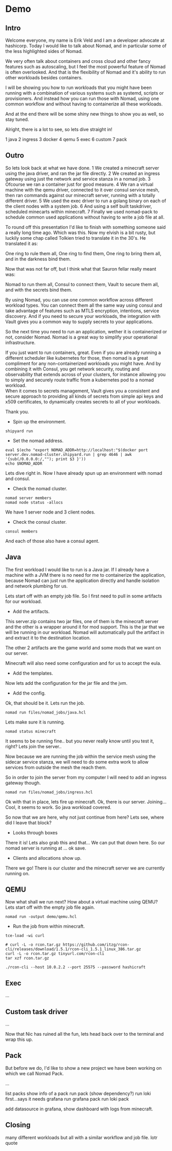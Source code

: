 # Demo

## Intro

Welcome everyone, my name is Erik Veld and I am a developer advocate at hashicorp.
Today I would like to talk about Nomad, and in particular some of the less highlighted sides of Nomad.

We very often talk about containers and cross cloud and other fancy features such as autoscaling, but I feel the most powerful feature of Nomad is often overlooked.
And that is the flexibility of Nomad and it's ability to run other workloads besides containers.

I will be showing you how to run workloads that you might have been running with a combination of various systems such as systemd, scripts or provisioners.
And instead how you can run those with Nomad, using one common workflow and without having to containerize all these workloads.

And at the end there will be some shiny new things to show you as well, so stay tuned.

Alright, there is a lot to see, so lets dive straight in!

1 java
2 ingress
3 docker
4 qemu
5 exec
6 custom
7 pack

## Outro

So lets look back at what we have done.
1 We created a minecraft server using the java driver, and ran the jar file directly.
2 We created an ingress gateway using just the network and service stanza in a nomad job.
3 Ofcourse we ran a container just for good measure.
4 We ran a virtual machine with the qemu driver, connected to it over consul service mesh, then ran commands against our minecraft server, running with a totally different driver.
5 We used the exec driver to run a golang binary on each of the client nodes with a system job.
6 And using a self built taskdriver, scheduled minecarts within minecraft.
7 Finally we used nomad-pack to schedule common used applications without having to write a job file at all.

To round off this presentation I'd like to finish with something someone said a really long time ago.
Which was this. Now my elvish is a bit rusty, but luckily some chap called Tolkien tried to translate it in the 30's.
He translated it as:

One ring to rule them all,
One ring to find them,
One ring to bring them all, and in the darkness bind them.

Now that was not far off, but I think what that Sauron fellar really meant was:

Nomad to run them all,
Consul to connect them,
Vault to secure them all, and with the secrets bind them.

By using Nomad, you can use one common workflow across different workload types.
You can connect them all the same way using consul and take advantage of features such as MTLS encryption, intentions, service discovery.
And if you need to secure your workloads, the integration with Vault gives you a common way to supply secrets to your applications.

So the next time you need to run an application, wether it is containerized or not, consider Nomad.
Nomad is a great way to simplify your operational infrastructure.

If you just want to run containers, great. Even if you are already running a different scheduler like kubernetes for those, then nomad is a great compliment for any non-containerized workloads you might have.
And by combining it with Consul, you get network security, routing and observability that extends across of your clusters, for instance allowing you to simply and securely route traffic from a kubernetes pod to a nomad workload.  
When it comes to secrets management, Vault gives you a consistent and secure approach to providing all kinds of secrets from simple api keys and x509 certificates, to dynamically creates secrets to all of your workloads.

Thank you.

* Spin up the environment.

```shell
shipyard run
```

* Set the nomad address.

```shell
eval $(echo "export NOMAD_ADDR=http://localhost:"$(docker port server.dev.nomad-cluster.shipyard.run | grep 4646 | awk '{sub(/0.0.0.0:/,""); print $3 }'))
echo $NOMAD_ADDR
```

Lets dive right in. Now I have already spun up an environment with nomad and consul.

* Check the nomad cluster.

```shell
nomad server members
nomad node status -allocs
```

We have 1 server node and 3 client nodes.

* Check the consul cluster.

```shell
consul members
```

And each of those also have a consul agent.

## Java

The first workload I would like to run is a Java jar. If I already have a machine with a JVM there is no need for me to containerize the application, because Nomad can just run the application directly and handle isolation and network plumbing for us.

Lets start off with an empty job file.
So I first need to pull in some artifacts for our workload.

* Add the artifacts.

This server.zip contains two jar files, one of them is the minecraft server and the other is a wrapper around it for mod support. This is the jar that we will be running in our workload.
Nomad will automatically pull the artifact in and extract it to the destination location.

The other 2 artifacts are the game world and some mods that we want on our server.

Minecraft will also need some configuration and for us to accept the eula.

* Add the templates.

Now lets add the configuration for the jar file and the jvm.

* Add the config.

Ok, that should be it. Lets run the job.

```shell
nomad run files/nomad_jobs/java.hcl
```

Lets make sure it is running.

```shell
nomad status minecraft
```

It seems to be running fine.. but you never really know until you test it, right?
Lets join the server..

Now because we are running the job within the service mesh using the sidecar service stanza, we will need to do some extra work to allow services from outside the mesh the reach them.

So in order to join the server from my computer I will need to add an ingress gateway though.

```shell
nomad run files/nomad_jobs/ingress.hcl
```

Ok with that in place, lets fire up minecraft. Ok, there is our server. Joining...
Cool, it seems to work. So java workload covered.

So now that we are here, why not just continue from here?
Lets see, where did I leave that block?

* Looks through boxes

There it is! Lets also grab this and that... We can put that down here.
So our nomad server is running at ... ok save.

* Clients and allocations show up.

There we go! There is our cluster and the minecraft server we are currently running on.

## QEMU

Now what shall we run next? How about a virtual machine using QEMU?
Lets start off with the empty job file again.

```shell
nomad run -output demo/qemu.hcl
```

* Run the job from within minecraft.

```shell
tce-load -wi curl

# curl -L -o rcon.tar.gz https://github.com/itzg/rcon-cli/releases/download/1.5.1/rcon-cli_1.5.1_linux_386.tar.gz
curl -L -o rcon.tar.gz tinyurl.com/rcon-cli
tar xzf rcon.tar.gz

./rcon-cli --host 10.0.2.2 --port 25575 --password hashicraft
```

## Exec

...

## Custom task driver

...

Now that Nic has ruined all the fun, lets head back over to the terminal and wrap this up.

## Pack

But before we do, I'd like to show a new project we have been working on which we call Nomad Pack.

...

list packs
show info of a pack
run pack (show dependency?) run loki first...says it needs grafana
run grafana pack
run loki pack

add datasource in grafana, show dashboard with logs from minecraft.

## Closing

many different workloads but all with a similar workflow and job file.
lotr quote
